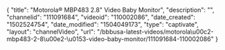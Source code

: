 {
    "title": "Motorola&reg; MBP483 2.8&quot; Video Baby Monitor",
    "description": "",
    "channelid": "111091684",
    "videoid": "110002086",
    "date_created": "1502524754",
    "date_modified": "1504049173",
    "type": "captivate",
    "layout": "channelVideo",
    "url": "\/bbbusa-latest-videos\/motorola\u00c2-mbp483-2-8\u00e2-\u0153-video-baby-monitor\/111091684-110002086"
}